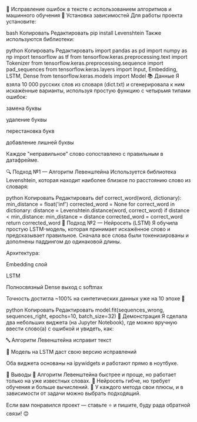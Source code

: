 📝 Исправление ошибок в тексте с использованием алгоритмов и машинного обучения
🔧 Установка зависимостей
Для работы проекта установите:

bash
Копировать
Редактировать
pip install Levenshtein
Также используются библиотеки:

python
Копировать
Редактировать
import pandas as pd
import numpy as np
import tensorflow as tf
from tensorflow.keras.preprocessing.text import Tokenizer
from tensorflow.keras.preprocessing.sequence import pad_sequences
from tensorflow.keras.layers import Input, Embedding, LSTM, Dense
from tensorflow.keras.models import Model
📚 Данные
Я взяла 10 000 русских слов из словаря (dict.txt) и сгенерировала к ним искажённые варианты, используя простую функцию с четырьмя типами ошибок:

замена буквы

удаление буквы

перестановка букв

добавление лишней буквы

Каждое "неправильное" слово сопоставлено с правильным в датафрейме.

🔍 Подход №1 — Алгоритм Левенштейна
Используется библиотека Levenshtein, которая находит наиболее близкое по расстоянию слово из словаря:

python
Копировать
Редактировать
def correct_word(word, dictionary):
    min_distance = float('inf')
    corrected_word = None
    for correct_word in dictionary:
        distance = Levenshtein.distance(word, correct_word)
        if distance < min_distance:
            min_distance = distance
            corrected_word = correct_word
    return corrected_word
🤖 Подход №2 — Нейросеть (LSTM)
Я обучила простую LSTM-модель, которая принимает искажённое слово и предсказывает правильное. Сначала все слова были токенизированы и дополнены паддингом до одинаковой длины.

Архитектура:

Embedding слой

LSTM

Полносвязный Dense выход с softmax

Точность достигла ~100% на синтетических данных уже на 10 эпохе 🥹

python
Копировать
Редактировать
model.fit(sequences_wrong, sequences_right, epochs=10, batch_size=32)
🧪 Демонстрация
Я сделала два небольших виджета (на Jupyter Notebook), где можно вручную ввести слово(а) с ошибкой и увидеть, как:

🔤 Алгоритм Левенштейна исправит текст

🧠 Модель на LSTM даст свою версию исправлений

Оба виджета основаны на ipywidgets и работают прямо в ноутбуке.

📌 Выводы
🔹 Алгоритм Левенштейна быстрее и проще, но работает только на уже известных словах.
🔹 Нейросеть гибче, но требует обучения и больше вычислений.
🔹 У каждого метода свои плюсы, и в зависимости от задачи можно выбрать подходящий.

Если вам понравился проект — ставьте ⭐ и пишите, буду рада обратной связи! 😊
